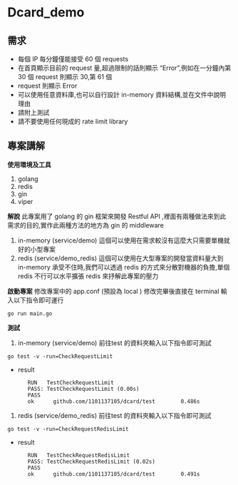 # Dcard_demo

## 需求
- 每個 IP 每分鐘僅能接受 60 個 requests
- 在首頁顯示目前的 request 量,超過限制的話則顯示 “Error”,例如在一分鐘內第 30 個 request 則顯示 30,第 61 個
- request 則顯示 Error
- 可以使用任意資料庫,也可以自行設計 in-memory 資料結構,並在文件中說明理由
- 請附上測試
- 請不要使用任何現成的 rate limit library

## 專案講解
**使用環境及工具**

1. golang
2. redis
3. gin
4. viper

**解說**
此專案用了 golang  的 gin 框架來開發 Restful API ,裡面有兩種做法來到此需求的目的,實作此兩種方法的地方為 gin 的 middleware

1. in-memory (service/demo) 這個可以使用在需求較沒有這麼大只需要單機就好的小型專案
2. redis (service/demo_redis) 這個可以使用在大型專案的開發當資料量大到 in-memory 承受不住時,我們可以透過 redis 的方式來分散對機器的負擔,單個 redis 不行可以水平擴張 redis 來抒解此專案的壓力

**啟動專案**
修改專案中的 app.conf (預設為 local ) 修改完畢後直接在 terminal 輸入以下指令即可運行

`go run main.go`


**測試**

1. in-memory (service/demo) 前往test 的資料夾輸入以下指令即可測試

`go test -v -run=CheckRequestLimit`

- result

		 RUN   TestCheckRequestLimit
		 PASS: TestCheckRequestLimit (0.00s)
		 PASS
		 ok      github.com/1101137105/dcard/test        0.486s

1. redis (service/demo_redis) 前往test 的資料夾輸入以下指令即可測試

`go test -v -run=CheckRequestRedisLimit`

- result

		 RUN   TestCheckRequestRedisLimit
		 PASS: TestCheckRequestRedisLimit (0.02s)
		 PASS
		 ok      github.com/1101137105/dcard/test        0.491s
